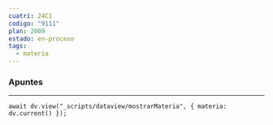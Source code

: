 ```yaml
---
cuatri: 24C1
codigo: "9111"
plan: 2009
estado: en-proceso
tags:
  - materia
---
```

### Apuntes 
---
```dataviewjs
await dv.view("_scripts/dataview/mostrarMateria", { materia: dv.current() });
```